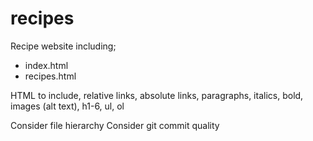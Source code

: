 # recipes
Recipe website including;
 - index.html
 - recipes.html

 HTML to include, relative links, absolute links, paragraphs, italics, bold, images (alt text), h1-6, ul, ol

Consider file hierarchy
Consider git commit quality